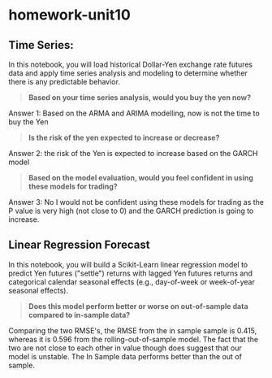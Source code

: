 # homework-unit10

## Time Series:
In this notebook, you will load historical Dollar-Yen exchange rate futures data and apply time series analysis and modeling to determine whether there is any predictable behavior.


> **Based on your time series analysis, would you buy the yen now?**

Answer 1: Based on the ARMA and ARIMA modelling, now is not the time to buy the Yen

> **Is the risk of the yen expected to increase or decrease?**

Answer 2: the risk of the Yen is expected to increase based on the GARCH model

> **Based on the model evaluation, would you feel confident in using these models for trading?**

Answer 3: No I would not be confident using these models for trading as the P value is very high (not close to 0) and the GARCH prediction is going to increase.





## Linear Regression Forecast
In this notebook, you will build a Scikit-Learn linear regression model to predict Yen futures ("settle") returns with lagged Yen futures returns and categorical calendar seasonal effects (e.g., day-of-week or week-of-year seasonal effects).

> **Does this model perform better or worse on out-of-sample data compared to in-sample data?**

Comparing the two RMSE's, the RMSE from the in sample sample is 0.415, whereas it is 0.596 from the rolling-out-of-sample model. The fact that the two are not close to each other in value though does suggest that our model is unstable. The In Sample data performs better than the out of sample.



